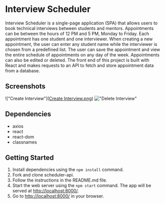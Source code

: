 # Interview Scheduler

Interview Scheduler is a single-page application (SPA) that allows users to book technical interviews between students and mentors. Appointments can be between the hours of 12 PM and 5 PM, Monday to Friday. Each appointment has one student and one interviewer. When creating a new appointment, the user can enter any student name while the interviewer is chosen from a predefined list. The user can save the appointment and view the entire schedule of appointments on any day of the week. Appointments can also be edited or deleted. The front end of this project is built with React and makes requests to an API to fetch and store appointment data from a database.

## Screenshots

!["Create Interview"]([Create Interview.png](https://github.com/Marilynn-Stone/schedulerB/blob/384ae61c7ebb3482dda0e717a382c4192baf580d/Create%20Interview.png))
!["Delete Interview"](https://github.com/Marilynn-Stone/schedulerB/blob/384ae61c7ebb3482dda0e717a382c4192baf580d/Delete%20Interview.png)

## Dependencies

- axios
- react
- react-dom
- classnames

## Getting Started

1. Install dependencies using the `npm install` command.
2. Fork and clone scheduler-api.
3. Follow the instructions in the README.md file.
4. Start the web server using the `npm start` command. The app will be served at <http://localhost:8000/>.
5. Go to <http://localhost:8000/> in your browser.
